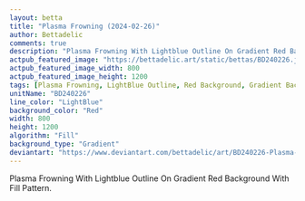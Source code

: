 ```yaml
---
layout: betta
title: "Plasma Frowning (2024-02-26)"
author: Bettadelic
comments: true
description: "Plasma Frowning With Lightblue Outline On Gradient Red Background With Fill Pattern."
actpub_featured_image: "https://bettadelic.art/static/bettas/BD240226.jpg"
actpub_featured_image_width: 800
actpub_featured_image_height: 1200
tags: [Plasma Frowning, LightBlue Outline, Red Background, Gradient Background Pattern, Fill Pattern, February 2024]
unitName: "BD240226"
line_color: "LightBlue"
background_color: "Red"
width: 800
height: 1200
algorithm: "Fill"
background_type: "Gradient"
deviantart: "https://www.deviantart.com/bettadelic/art/BD240226-Plasma-Frowning-2024-02-26-1025195361"
---
```


Plasma Frowning With Lightblue Outline On Gradient Red Background With Fill Pattern.
